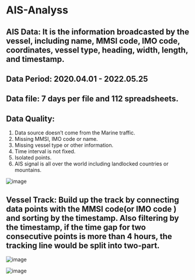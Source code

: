 # AIS-Analyss

## AIS Data: It is the information broadcasted by the vessel, including name, MMSI  code, IMO code, coordinates, vessel type, heading, width, length, and timestamp.
## Data Period: 2020.04.01 - 2022.05.25
## Data file: 7 days per file and 112 spreadsheets.
## Data Quality:
1. Data source doesn’t come from the Marine traffic.
2. Missing MMSI, IMO code or name.
3. Missing vessel type or other information.
4. Time interval is not fixed. 
5. Isolated points.
6. AIS signal is all over the world including landlocked countries or mountains.

![image](https://github.com/user-attachments/assets/ca64cd86-5b85-4e22-a2c4-3f944d5f615a)


## Vessel Track: Build up the track by connecting data points with the MMSI code(or IMO code ) and sorting by the timestamp. Also filtering by the timestamp, if the time gap for two consecutive points is more than 4 hours, the tracking line would be split into two-part.

![image](https://github.com/user-attachments/assets/42f2d87e-c0f5-42b3-ae4a-5d41cff67c80)

![image](https://github.com/user-attachments/assets/3bad0505-bca1-4725-8c4f-e3cceac638a6)
